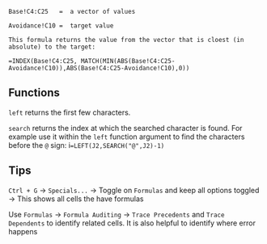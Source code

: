 



```
Base!C4:C25   =  a vector of values

Avoidance!C10 =  target value

This formula returns the value from the vector that is cloest (in absolute) to the target:

=INDEX(Base!C4:C25, MATCH(MIN(ABS(Base!C4:C25-Avoidance!C10)),ABS(Base!C4:C25-Avoidance!C10),0))
```

## Functions

`left` returns the first few characters.

`search` returns the index at which the searched character is found. For example use it within the `left` function argument to find the characters before the `@` sign: i`=LEFT(J2,SEARCH("@",J2)-1)`


## Tips

`Ctrl + G` -> `Specials...` -> Toggle on `Formulas` and keep all options toggled -> This shows all cells the have formulas 

Use `Formulas` -> `Formula Auditing` -> `Trace Precedents` and `Trace Dependents` to identify related cells. It is also helpful to identify where error happens
